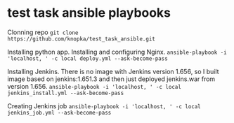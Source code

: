 test task ansible playbooks
===================


Clonning repo
`git clone https://github.com/knopka/test_task_ansible.git`


Installing python app. Installing and configuring Nginx.
`ansible-playbook -i 'localhost, ' -c local deploy.yml --ask-become-pass`


Installing Jenkins. There is no image with Jenkins version 1.656, so I built image based on jenkins:1.651.3 and then just deployed jenkins.war from version 1.656.
`ansible-playbook -i 'localhost, ' -c local jenkins_install.yml --ask-become-pass`


Creating Jenkins job
`ansible-playbook -i 'localhost, ' -c local jenkins_job.yml --ask-become-pass`

